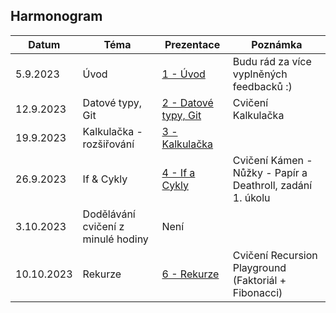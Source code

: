 ## Harmonogram
| Datum | Téma | Prezentace | Poznámka |
| --- | --- | --- | --- |
| 5.9.2023 | Úvod | [1 - Úvod](https://github.com/Yeenya/Gymvod_23-24/blob/main/Oktavy/1%20-%205.9.2023/Prezentace_pdf.pdf) | Budu rád za více vyplněných feedbacků :) |
| 12.9.2023 | Datové typy, Git | [2 - Datové typy, Git](https://github.com/Yeenya/Gymvod_23-24/blob/main/Oktavy/2%20-%2012.9.2023/Okt%C3%A1vy%202.%20-%2012.9.2023.pdf) | Cvičení Kalkulačka |
| 19.9.2023 | Kalkulačka - rozšiřování | [3 - Kalkulačka](https://github.com/Yeenya/Gymvod_23-24/blob/main/Oktavy/3%20-%2019.9.2023/Okt%C3%A1vy%203.%20-%2019.9.2023.pdf) |  |
| 26.9.2023 | If & Cykly | [4 - If a Cykly](https://github.com/Yeenya/Gymvod_23-24/blob/main/Oktavy/4%20-%2026.9.2023/Okt%C3%A1vy%204.%20-%2026.9.2023.pdf) | Cvičení Kámen - Nůžky - Papír a Deathroll, zadání 1. úkolu |
| 3.10.2023 | Dodělávání cvičení z minulé hodiny | Není |  |
| 10.10.2023 | Rekurze | [6 - Rekurze](https://github.com/Yeenya/Gymvod_23-24/blob/main/Oktavy/6%20-%2010.10.2023/Okt%C3%A1vy%206.%20-%2010.10.2023.pdf) | Cvičení Recursion Playground (Faktoriál + Fibonacci) |
